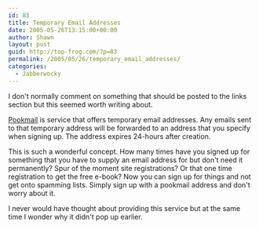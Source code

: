 ```yaml
---
id: 83
title: Temporary Email Addresses
date: 2005-05-26T13:15:00+00:00
author: Shawn
layout: post
guid: http://top-frog.com/?p=83
permalink: /2005/05/26/temporary_email_addresses/
categories:
  - Jabberwocky
---
```

I don't normally comment on something that should be posted to the links section but this seemed worth writing about.

[Pookmail](http://www.pookmail.com/) is service that offers temporary email addresses. Any emails sent to that temporary address will be forwarded to an address that you specify when signing up. The address expires 24-hours after creation.

This is such a wonderful concept. How many times have you signed up for something that you have to supply an email address for but don't need it permanently? Spur of the moment site registrations? Or that one time registration to get the free e-book? Now you can sign up for things and not get onto spamming lists. Simply sign up with a pookmail address and don't worry about it.

I never would have thought about providing this service but at the same time I wonder why it didn't pop up earlier.